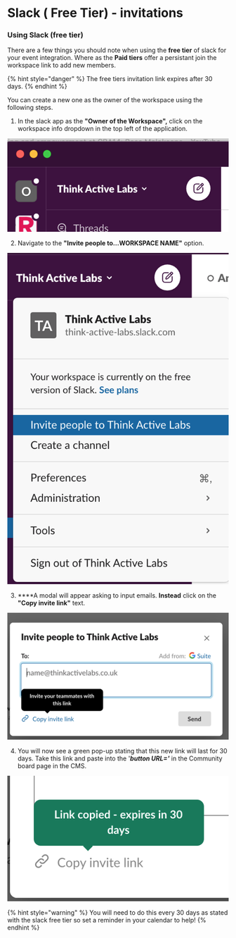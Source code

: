 # Slack \( Free Tier\) - invitations

### Using Slack \(free tier\) 

There are a few things you should note when using the **free tier** of slack for your event integration. Where as the **Paid tiers** offer a persistant join the workspace link to add new members. 

{% hint style="danger" %}
The free tiers invitation link expires after 30 days.
{% endhint %}

 You can create a new one as the owner of the workspace using the following steps. 

1. In the slack app as the **"Owner of the Workspace",** click on the workspace info dropdown in the top left of the application. 

![](../../.gitbook/assets/screenshot-2021-04-06-at-11.16.41.png)



2. Navigate to the **"Invite people to...WORKSPACE NAME"** option. 

![](../../.gitbook/assets/screenshot-2021-04-06-at-11.16.59.png)



3. ****A modal will appear asking to input emails. **Instead** click on the **"Copy invite link"** text. 

![](../../.gitbook/assets/screenshot-2021-04-06-at-11.17.19.png)



4. You will now see a green pop-up stating that this new link will last for 30 days. Take this link and paste into the '_**button URL='**_ in the Community board page in the CMS. 

![](../../.gitbook/assets/screenshot-2021-04-06-at-11.17.27.png)

{% hint style="warning" %}
You will need to do this every 30 days as stated with the slack free tier so set a reminder in your calendar to help!
{% endhint %}

